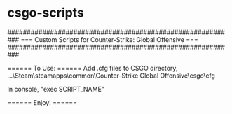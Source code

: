 # csgo-scripts
###########################################################
=== Custom Scripts for Counter-Strike: Global Offensive ===
###########################################################

====== To Use: ======
Add .cfg files to CSGO directory,
...\Steam\steamapps\common\Counter-Strike Global Offensive\csgo\cfg

In console, "exec SCRIPT_NAME"



====== Enjoy! ======
